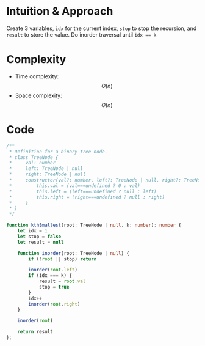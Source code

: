 # Intuition & Approach
Create 3 variables, `idx` for the current index, `stop` to stop the recursion, and `result` to store the value. Do inorder traversal until `idx == k`

# Complexity
- Time complexity: $$O(n)$$
- Space complexity: $$O(n)$$

# Code
```ts
/**
 * Definition for a binary tree node.
 * class TreeNode {
 *     val: number
 *     left: TreeNode | null
 *     right: TreeNode | null
 *     constructor(val?: number, left?: TreeNode | null, right?: TreeNode | null) {
 *         this.val = (val===undefined ? 0 : val)
 *         this.left = (left===undefined ? null : left)
 *         this.right = (right===undefined ? null : right)
 *     }
 * }
 */

function kthSmallest(root: TreeNode | null, k: number): number {
    let idx = 1
    let stop = false
    let result = null

    function inorder(root: TreeNode | null) {
        if (!root || stop) return

        inorder(root.left)
        if (idx === k) {
            result = root.val
            stop = true
        }
        idx++
        inorder(root.right)
    }

    inorder(root)

    return result
};

```